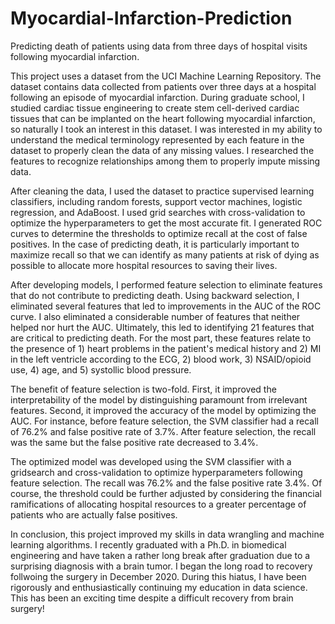 # Myocardial-Infarction-Prediction
Predicting death of patients using data from three days of hospital visits following myocardial infarction.

This project uses a dataset from the UCI Machine Learning Repository.  The dataset contains data collected from patients over three days at a hospital following an episode of myocardial infarction.  During graduate school, I studied cardiac tissue engineering to create stem cell-derived cardiac tissues that can be implanted on the heart following myocardial infarction, so naturally I took an interest in this dataset.  I was interested in my ability to understand the medical terminology represented by each feature in the dataset to properly clean the data of any missing values.  I researched the features to recognize relationships among them to properly impute missing data.

After cleaning the data, I used the dataset to practice supervised learning classifiers, including random forests, support vector machines, logistic regression, and AdaBoost.  I used grid searches with cross-validation to optimize the hyperparameters to get the most accurate fit. I generated ROC curves to determine the thresholds to optimize recall at the cost of false positives.  In the case of predicting death, it is particularly important to maximize recall so that we can identify as many patients at risk of dying as possible to allocate more hospital resources to saving their lives.  

After developing models, I performed feature selection to eliminate features that do not contribute to predicting death.  Using backward selection, I eliminated several features that led to improvements in the AUC of the ROC curve.  I also eliminated a considerable number of features that neither helped nor hurt the AUC.  Ultimately, this led to identifying 21 features that are critical to predicting death.  For the most part, these features relate to the presence of 1) heart problems in the patient's medical history and 2) MI in the left ventricle according to the ECG, 2) blood work, 3) NSAID/opioid use, 4) age, and 5) systollic blood pressure.  

The benefit of feature selection is two-fold.  First, it improved the interpretability of the model by distinguishing paramount from irrelevant features.  Second, it improved the accuracy of the model by optimizing the AUC.  For instance, before feature selection, the SVM classifier had a recall of 76.2% and false positive rate of 3.7%.  After feature selection, the recall was the same but the false positive rate decreased to 3.4%.

The optimized model was developed using the SVM classifier with a gridsearch and cross-validation to optimize hyperparameters following feature selection.  The recall was 76.2% and the false positive rate 3.4%.  Of course, the threshold could be further adjusted by considering the financial ramifications of allocating hospital resources to a greater percentage of patients who are actually false positives.

In conclusion, this project improved my skills in data wrangling and machine learning algorithms. I recently graduated with a Ph.D. in biomedical engineering and have taken a rather long break after graduation due to a surprising diagnosis with a brain tumor. I began the long road to recovery follwoing the surgery in December 2020. During this hiatus, I have been rigorously and enthusiastically continuing my education in data science. This has been an exciting time despite a difficult recovery from  brain surgery!
